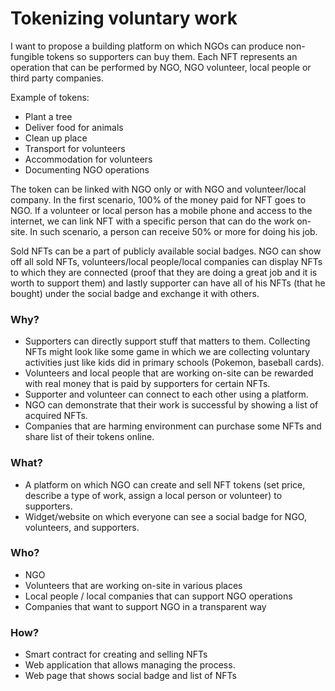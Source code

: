 # Tokenizing voluntary work 

I want to propose a building platform on which NGOs can produce non-fungible tokens so supporters can buy them. Each NFT represents an operation that can be performed by NGO, NGO volunteer, local people or third party companies. 

Example of tokens:
- Plant a tree 
- Deliver food for animals 
- Clean up place 
- Transport for volunteers 
- Accommodation for volunteers 
- Documenting NGO operations 

The token can be linked with NGO only or with NGO and volunteer/local company. In the first scenario, 100% of the money paid for NFT goes to NGO. If a volunteer or local person has a mobile phone and access to the internet, we can link NFT with a specific person that can do the work on-site. In such scenario, a person can receive 50% or more for doing his job. 

Sold NFTs can be a part of publicly available social badges. NGO can show off all sold NFTs, volunteers/local people/local companies can display NFTs to which they are connected (proof that they are doing a great job and it is worth to support them)  and lastly supporter can have all of his NFTs (that he bought) under the social badge and exchange it with others.

### Why?
- Supporters can directly support stuff that matters to them. Collecting NFTs might look like some game in which we are collecting voluntary activities just like kids did in primary schools (Pokemon, baseball cards). 
- Volunteers and local people that are working on-site can be rewarded with real money that is paid by supporters for certain NFTs.
- Supporter and volunteer can connect to each other using a platform.
- NGO can demonstrate that their work is successful by showing a list of acquired NFTs. 
- Companies that are harming environment can purchase some NFTs and share list of their tokens online. 

### What? 
- A platform on which NGO can create and sell NFT tokens (set price, describe a type of work, assign a local person or volunteer)  to supporters. 
- Widget/website on which everyone can see a social badge for NGO, volunteers, and supporters. 

### Who? 
- NGO
- Volunteers that are working on-site in various places 
- Local people / local companies that can support NGO operations  
- Companies that want to support NGO in a transparent way 

### How? 
- Smart contract for creating and selling NFTs 
- Web application that allows managing the process. 
- Web page that shows social badge and list of NFTs

